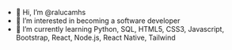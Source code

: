- 👋 Hi, I’m @ralucamhs
- 👀 I’m interested in becoming a software developer
- 🌱 I’m currently learning Python, SQL, HTML5, CSS3, Javascript, Bootstrap, React, Node.js, React Native, Tailwind

<!---
ralucamhs/ralucamhs is a ✨ special ✨ repository because its `README.md` (this file) appears on your GitHub profile.
You can click the Preview link to take a look at your changes.
--->

